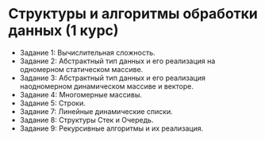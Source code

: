 # Структуры и алгоритмы обработки данных (1 курс)

- Задание 1: Вычислительная сложность.
- Задание 2: Абстрактный тип данных и его реализация на одномерном статическом массиве.
- Задание 3: Абстрактный тип данных и его реализация наодномерном динамическом массиве и векторе.
- Задание 4: Многомерные массивы.
- Задание 5: Строки.
- Задание 7: Линейные динамические списки.
- Задание 8: Структуры Стек и Очередь.
- Задание 9: Рекурсивные алгоритмы и их реализация.
